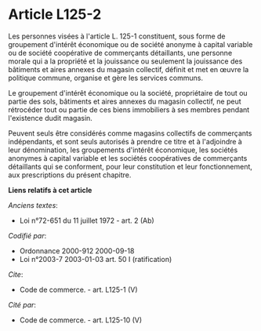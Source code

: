 # Article L125-2

Les personnes visées à l'article L. 125-1 constituent, sous forme de groupement d'intérêt économique ou de société anonyme à
capital variable ou de société coopérative de commerçants détaillants, une personne morale qui a la propriété et la
jouissance ou seulement la jouissance des bâtiments et aires annexes du magasin collectif, définit et met en œuvre la
politique commune, organise et gère les services communs.

Le groupement d'intérêt économique ou la société, propriétaire de tout ou partie des sols, bâtiments et aires annexes du
magasin collectif, ne peut rétrocéder tout ou partie de ces biens immobiliers à ses membres pendant l'existence dudit
magasin.

Peuvent seuls être considérés comme magasins collectifs de commerçants indépendants, et sont seuls autorisés à prendre ce
titre et à l'adjoindre à leur dénomination, les groupements d'intérêt économique, les sociétés anonymes à capital variable et
les sociétés coopératives de commerçants détaillants qui se conforment, pour leur constitution et leur fonctionnement, aux
prescriptions du présent chapitre.

**Liens relatifs à cet article**

_Anciens textes_:

  - Loi n°72-651 du 11 juillet 1972 - art. 2 (Ab)

_Codifié par_:

  - Ordonnance 2000-912 2000-09-18
  - Loi n°2003-7 2003-01-03 art. 50 I (ratification)

_Cite_:

  - Code de commerce. - art. L125-1 (V)

_Cité par_:

  - Code de commerce. - art. L125-10 (V)
